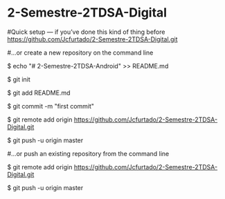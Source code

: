 # 2-Semestre-2TDSA-Digital

#Quick setup — if you’ve done this kind of thing before
https://github.com/Jcfurtado/2-Semestre-2TDSA-Digital.git

#…or create a new repository on the command line

$ echo "# 2-Semestre-2TDSA-Android" >> README.md

$ git init

$ git add README.md

$ git commit -m "first commit"

$ git remote add origin https://github.com/Jcfurtado/2-Semestre-2TDSA-Digital.git

$ git push -u origin master

#…or push an existing repository from the command line

$ git remote add origin https://github.com/Jcfurtado/2-Semestre-2TDSA-Digital.git

$ git push -u origin master
